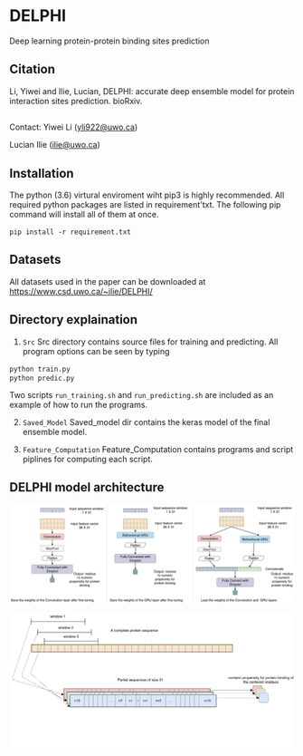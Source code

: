 # DELPHI
Deep learning protein-protein binding sites prediction

## Citation
Li, Yiwei and Ilie, Lucian, DELPHI: accurate deep ensemble model for protein interaction sites prediction. bioRxiv.

##
Contact: 
Yiwei Li (yli922@uwo.ca)

Lucian Ilie (ilie@uwo.ca)
## Installation
The python (3.6) virtural enviroment wiht pip3 is highly recommended. All required python packages are listed in requirement'txt. The following pip command will install all of them at once.
```
pip install -r requirement.txt
```
## Datasets
All datasets used in the paper can be downloaded at https://www.csd.uwo.ca/~ilie/DELPHI/

## Directory explaination 
1. `Src` 
Src directory contains source files for training and predicting. All program options can be seen by typing 
```
python train.py
python predic.py
```
Two scripts `run_training.sh` and `run_predicting.sh` are included as an example of how to run the programs.

2. `Saved_Model`
Saved_model dir contains the keras model of the final ensemble model.

3. `Feature_Computation`
Feature_Computation contains programs and script piplines for computing each script. 

## DELPHI model architecture 
![](img/Model_architecture.jpg)

![](img/many_2_one.jpg)
